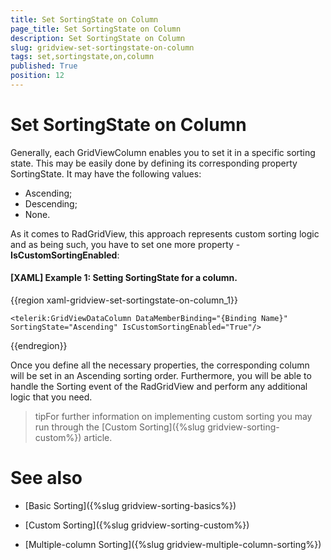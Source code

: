 ```yaml
---
title: Set SortingState on Column
page_title: Set SortingState on Column
description: Set SortingState on Column
slug: gridview-set-sortingstate-on-column
tags: set,sortingstate,on,column
published: True
position: 12
---
```


# Set SortingState on Column

Generally, each GridViewColumn enables you to set it in a specific sorting state. This may be easily done by defining its corresponding property SortingState. It may have the following values:

* Ascending;
* Descending;
* None.

As it comes to RadGridView, this approach represents custom sorting logic and as being such, you have to set one more property - __IsCustomSortingEnabled__:

#### __[XAML] Example 1: Setting SortingState for a column.__

{{region xaml-gridview-set-sortingstate-on-column_1}}

	<telerik:GridViewDataColumn DataMemberBinding="{Binding Name}" SortingState="Ascending" IsCustomSortingEnabled="True"/>
{{endregion}}

Once you define all the necessary properties, the corresponding column will be set in an Ascending sorting order. Furthermore, you will be able to handle the Sorting event of the RadGridView and perform any additional logic that you need.

>tipFor further information on implementing custom sorting you may run through the [Custom Sorting]({%slug gridview-sorting-custom%}) article.

# See also

 * [Basic Sorting]({%slug gridview-sorting-basics%})

 * [Custom Sorting]({%slug gridview-sorting-custom%})

 * [Multiple-column Sorting]({%slug gridview-multiple-column-sorting%})



